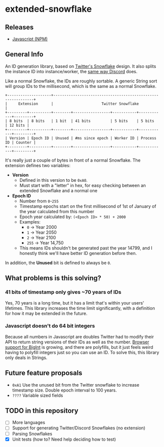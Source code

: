 # extended-snowflake

## Releases

* [Javascript (NPM)](https://www.npmjs.com/package/extended-snowflake)

## General Info

An ID generation library, based on [Twitter's Snowflake](https://github.com/twitter/snowflake/tree/snowflake-2010) design. It also splits the instance ID into instance/worker, the [same way Discord](https://discordapp.com/developers/docs/reference#snowflakes) does.

Like a normal Snowflake, the IDs are roughly sortable. A generic String sort will group IDs to the millisecond, which is the same as a normal Snowflake.

```
+--------------------+-------------------------------------------------------------+
|     Extension      |                      Twitter Snowflake                      |
+---------+----------+--------+-----------------+-----------+------------+---------+
| 8 bits  | 8 bits   | 1 bit  | 41 bits         | 5 bits    | 5 bits     | 12 bits |
+---------+----------+--------+-----------------+-----------+------------+---------+
| Version | Epoch ID | Unused | #ms since epoch | Worker ID | Process ID | Counter |
+---------+----------+--------+-----------------+-----------+------------+---------+
```

It's really just a couple of bytes in front of a normal Snowflake. The extension defines two variables:

* **Version**  
  * Defined in this version to be `0xA0`.
  * Must start with a "letter" in hex, for easy checking between an extended Snowflake and a normal one
* **Epoch ID**  
  * Number from `0`-`255`
  * Timestamp epochs start on the first millisecond of 1st of January of the year calculated from this number
  * Epoch year calculated by: `(<Epoch ID> * 50) + 2000`
  * Examples:  
    * `0` -> Year 2000
    * `1` -> Year 2050
    * `2` -> Year 2100
    * `255` -> Year 14,750
  * This means IDs shouldn't be generated past the year 14799, and I honestly think we'll have better ID generation before then.

In addition, the **Unused** bit is defined to always be `0`.

## What problems is this solving?

### 41 bits of timestamp only gives ~70 years of IDs

Yes, 70 years is a long time, but it has a limit that's within your users' lifetimes. This library increases the time limit significantly, with a definition for how it may be extended in the future.

### Javascript doesn't do 64 bit integers

Because all numbers in Javascript are doubles Twitter had to modify their API to return string versions of their IDs as well as the number. [Browser support for BigInt](https://caniuse.com/#feat=bigint) is growing, and there are polyfills, but it just feels weird having to polyfill integers just so you can use an ID. To solve this, this library only deals in Strings.

## Future feature proposals

* `0xA1` Use the unused bit from the Twitter snowflake to increase timestamp size. Double epoch interval to 100 years.
* `????` Variable sized fields

## TODO in this repository

* [ ] More languages
* [ ] Support for generating Twitter/Discord Snowflakes (no extension)
* [ ] Parsing Snowflakes
* [x] Unit tests (how to? Need help deciding how to test)
